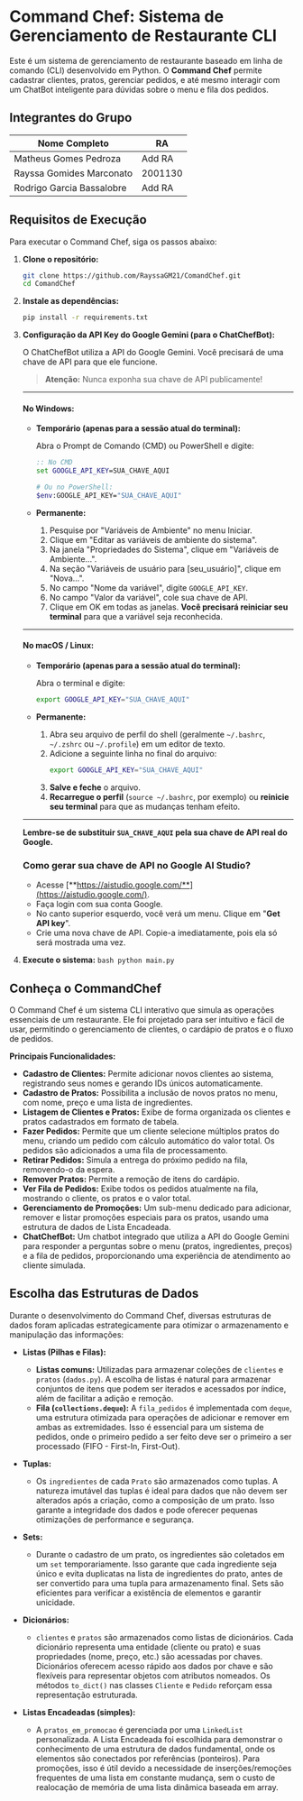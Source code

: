 # Command Chef: Sistema de Gerenciamento de Restaurante CLI

Este é um sistema de gerenciamento de restaurante baseado em linha de comando (CLI) desenvolvido em Python. 
O **Command Chef** permite cadastrar clientes, pratos, gerenciar pedidos, e até mesmo interagir com um ChatBot inteligente para dúvidas sobre o menu e fila dos pedidos.

## Integrantes do Grupo

| Nome Completo | RA |
| ---------------------- | ------ |
| Matheus Gomes Pedroza | Add RA |
| Rayssa Gomides Marconato | 2001130 |
| Rodrigo Garcia Bassalobre | Add RA |

## Requisitos de Execução

Para executar o Command Chef, siga os passos abaixo:

1.  **Clone o repositório:**
    ```bash
    git clone https://github.com/RayssaGM21/ComandChef.git
    cd ComandChef
    ```
    
2.  **Instale as dependências:**
    ```bash
    pip install -r requirements.txt
    ```
    
3.  **Configuração da API Key do Google Gemini (para o ChatChefBot):**
 
     O ChatChefBot utiliza a API do Google Gemini. Você precisará de uma chave de API para que ele funcione.

      > **Atenção:** Nunca exponha sua chave de API publicamente!
    
    ---

    #### No Windows:

    * **Temporário (apenas para a sessão atual do terminal):**

      Abra o Prompt de Comando (CMD) ou PowerShell e digite:
      ```cmd
      :: No CMD
      set GOOGLE_API_KEY=SUA_CHAVE_AQUI
      ````
      ```bash
      # Ou no PowerShell:
      $env:GOOGLE_API_KEY="SUA_CHAVE_AQUI"
      ```

    * **Permanente:**
      1.  Pesquise por "Variáveis de Ambiente" no menu Iniciar.
      2.  Clique em "Editar as variáveis de ambiente do sistema".
      3.  Na janela "Propriedades do Sistema", clique em "Variáveis de Ambiente...".
      4.  Na seção "Variáveis de usuário para [seu_usuário]", clique em "Nova...".
      5.  No campo "Nome da variável", digite `GOOGLE_API_KEY`.
      6.  No campo "Valor da variável", cole sua chave de API.
      7.  Clique em OK em todas as janelas. **Você precisará reiniciar seu terminal** para que a variável seja reconhecida.
  
    ---
  
    #### No macOS / Linux:
  
    * **Temporário (apenas para a sessão atual do terminal):**

      Abra o terminal e digite:
      ```bash
      export GOOGLE_API_KEY="SUA_CHAVE_AQUI"
      ```
  
    * **Permanente:**
      1.  Abra seu arquivo de perfil do shell (geralmente `~/.bashrc`, `~/.zshrc` ou `~/.profile`) em um editor de texto.
      2.  Adicione a seguinte linha no final do arquivo:
          ```bash
          export GOOGLE_API_KEY="SUA_CHAVE_AQUI"
          ```
      3.  **Salve e feche** o arquivo.
      4.  **Recarregue o perfil** (`source ~/.bashrc`, por exemplo) ou **reinicie seu terminal** para que as mudanças tenham efeito.

    ---
  
    **Lembre-se de substituir `SUA_CHAVE_AQUI` pela sua chave de API real do Google.**
    ### Como gerar sua chave de API no Google AI Studio?
      - Acesse [**https://aistudio.google.com/**](https://aistudio.google.com/).
      - Faça login com sua conta Google.
      - No canto superior esquerdo, você verá um menu. Clique em "**Get API key**".
      - Crie uma nova chave de API. Copie-a imediatamente, pois ela só será mostrada uma vez.
  
  5.  **Execute o sistema:**
    ```bash
    python main.py
    ```

## Conheça o CommandChef

O Command Chef é um sistema CLI interativo que simula as operações essenciais de um restaurante. Ele foi projetado para ser intuitivo e fácil de usar, permitindo o gerenciamento de clientes, o cardápio de pratos e o fluxo de pedidos.

**Principais Funcionalidades:**

* **Cadastro de Clientes:** Permite adicionar novos clientes ao sistema, registrando seus nomes e gerando IDs únicos automaticamente.
* **Cadastro de Pratos:** Possibilita a inclusão de novos pratos no menu, com nome, preço e uma lista de ingredientes.
* **Listagem de Clientes e Pratos:** Exibe de forma organizada os clientes e pratos cadastrados em formato de tabela.
* **Fazer Pedidos:** Permite que um cliente selecione múltiplos pratos do menu, criando um pedido com cálculo automático do valor total. Os pedidos são adicionados a uma fila de processamento.
* **Retirar Pedidos:** Simula a entrega do próximo pedido na fila, removendo-o da espera.
* **Remover Pratos:** Permite a remoção de itens do cardápio.
* **Ver Fila de Pedidos:** Exibe todos os pedidos atualmente na fila, mostrando o cliente, os pratos e o valor total.
* **Gerenciamento de Promoções:** Um sub-menu dedicado para adicionar, remover e listar promoções especiais para os pratos, usando uma estrutura de dados de Lista Encadeada.
* **ChatChefBot:** Um chatbot integrado que utiliza a API do Google Gemini para responder a perguntas sobre o menu (pratos, ingredientes, preços) e a fila de pedidos, proporcionando uma experiência de atendimento ao cliente simulada.

## Escolha das Estruturas de Dados

Durante o desenvolvimento do Command Chef, diversas estruturas de dados foram aplicadas estrategicamente para otimizar o armazenamento e manipulação das informações:

* **Listas (Pilhas e Filas):**
    * **Listas comuns:** Utilizadas para armazenar coleções de `clientes` e `pratos` (`dados.py`). A escolha de listas é natural para armazenar conjuntos de itens que podem ser iterados e acessados por índice, além de facilitar a adição e remoção.
    * **Fila (`collections.deque`):** A `fila_pedidos` é implementada com `deque`, uma estrutura otimizada para operações de adicionar e remover em ambas as extremidades. Isso é essencial para um sistema de pedidos, onde o primeiro pedido a ser feito deve ser o primeiro a ser processado (FIFO - First-In, First-Out).

* **Tuplas:**
    * Os `ingredientes` de cada `Prato` são armazenados como tuplas. A natureza imutável das tuplas é ideal para dados que não devem ser alterados após a criação, como a composição de um prato. Isso garante a integridade dos dados e pode oferecer pequenas otimizações de performance e segurança.

* **Sets:**
    * Durante o cadastro de um prato, os ingredientes são coletados em um `set` temporariamente. Isso garante que cada ingrediente seja único e evita duplicatas na lista de ingredientes do prato, antes de ser convertido para uma tupla para armazenamento final. Sets são eficientes para verificar a existência de elementos e garantir unicidade.

* **Dicionários:**
    * `clientes` e `pratos` são armazenados como listas de dicionários. Cada dicionário representa uma entidade (cliente ou prato) e suas propriedades (nome, preço, etc.) são acessadas por chaves. Dicionários oferecem acesso rápido aos dados por chave e são flexíveis para representar objetos com atributos nomeados. Os métodos `to_dict()` nas classes `Cliente` e `Pedido` reforçam essa representação estruturada.

* **Listas Encadeadas (simples):**
    * A `pratos_em_promocao` é gerenciada por uma `LinkedList` personalizada. A Lista Encadeada foi escolhida para demonstrar o conhecimento de uma estrutura de dados fundamental, onde os elementos são conectados por referências (ponteiros). Para promoções, isso é útil devido a necessidade de inserções/remoções frequentes de uma lista em constante mudança, sem o custo de realocação de memória de uma lista dinâmica baseada em array.

